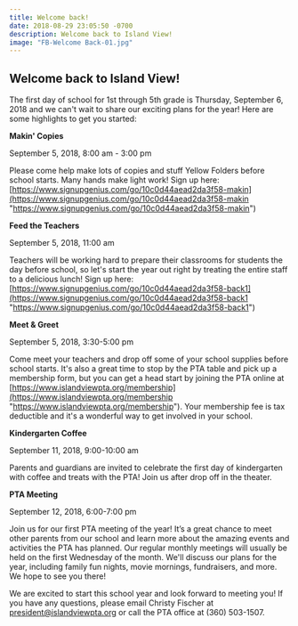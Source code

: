 ```yaml
---
title: Welcome back!
date: 2018-08-29 23:05:50 -0700
description: Welcome back to Island View!
image: "FB-Welcome Back-01.jpg"
---
```


## **Welcome back to Island View!**

The first day of school for 1st through 5th grade is Thursday, September 6, 2018 and we can't wait to share our exciting plans for the year! Here are some highlights to get you started:

**Makin' Copies**

September 5, 2018, 8:00 am - 3:00 pm

Please come help make lots of copies and stuff Yellow Folders before school starts.  Many hands make light work! Sign up here: [https://www.signupgenius.com/go/10c0d44aead2da3f58-makin](https://www.signupgenius.com/go/10c0d44aead2da3f58-makin "https://www.signupgenius.com/go/10c0d44aead2da3f58-makin")

**Feed the Teachers**

September 5, 2018, 11:00 am

Teachers will be working hard to prepare their classrooms for students the day before school, so let's start the year out right by treating the entire staff to a delicious lunch! Sign up here: [https://www.signupgenius.com/go/10c0d44aead2da3f58-back1](https://www.signupgenius.com/go/10c0d44aead2da3f58-back1 "https://www.signupgenius.com/go/10c0d44aead2da3f58-back1")

**Meet & Greet**

September 5, 2018, 3:30-5:00 pm

Come meet your teachers and drop off some of your school supplies before school starts. It's also a great time to stop by the PTA table and pick up a membership form, but you can get a head start by joining the PTA online at [https://www.islandviewpta.org/membership](https://www.islandviewpta.org/membership "https://www.islandviewpta.org/membership"). Your membership fee is tax deductible and it's a wonderful way to get involved in your school.

**Kindergarten Coffee**

September 11, 2018, 9:00-10:00 am

Parents and guardians are invited to celebrate the first day of kindergarten with coffee and treats with the PTA! Join us after drop off in the theater.

**PTA Meeting**

September 12, 2018, 6:00-7:00 pm

Join us for our first PTA meeting of the year! It’s a great chance to meet other parents from our school and learn more about the amazing events and activities the PTA has planned. Our regular monthly meetings will usually be held on the first Wednesday of the month. We'll discuss our plans for the year, including family fun nights, movie mornings, fundraisers, and more. We hope to see you there!

We are excited to start this school year and look forward to meeting you! If you have any questions, please email Christy Fischer at president@islandviewpta.org or call the PTA office at (360) 503-1507.